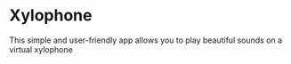 # Xylophone
 This simple and user-friendly app allows you to play beautiful sounds on a virtual xylophone

